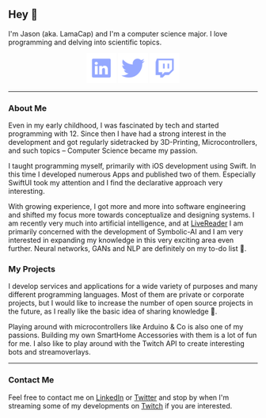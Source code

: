 ## Hey 👋

I'm Jason (aka. LamaCap) and I'm a computer science major. I love programming and delving into scientific topics.

<div align="center">
	<a href="https://www.linkedin.com/in/jason-rietzke"><img alt="LinkedIn" src="./icons/LinkedIn.svg" height=60></img></a>
	<a href="https://twitter.com/JasonRietzke"><img alt="Twitter" src="./icons/Twitter.svg" height=60></img></a>
	<a href="https://www.twitch.tv/lamacap"><img alt="Twitch" src="./icons/Twitch.svg" height=60></img></a>
</div>

<hr>

### About Me

Even in my early childhood, I was fascinated by tech and started programming with 12. Since then I have had a strong interest in the development and got regularly sidetracked by 3D-Printing, Microcontrollers, and such topics – Computer Science became my passion.

I taught programming myself, primarily with iOS development using Swift. In this time I developed numerous Apps and published two of them. Especially SwiftUI took my attention and I find the declarative approach very interesting.

With growing experience, I got more and more into software engineering and shifted my focus more towards conceptualize and designing systems. I am recently very much into artificial intelligence, and at [LiveReader](https://github.com/livereader) I am primarily concerned with the development of Symbolic-AI and I am very interested in expanding my knowledge in this very exciting area even further. Neural networks, GANs and NLP are definitely on my to-do list 📝.


### My Projects

I develop services and applications for a wide variety of purposes and many different programming languages. Most of them are private or corporate projects, but I would like to increase the number of open source projects in the future, as I really like the basic idea of sharing knowledge 🙂.

Playing around with microcontrollers like Arduino & Co is also one of my passions. Building my own SmartHome Accessories with them is a lot of fun for me. I also like to play around with the Twitch API to create interesting bots and streamoverlays.

<hr>

### Contact Me

Feel free to contact me on [LinkedIn] or [Twitter] and stop by when I'm streaming some of my developments on [Twitch] if you are interested.


[Twitch]: https://www.twitch.tv/lamacap
[Twitter]: https://twitter.com/JasonRietzke
[LinkedIn]: https://www.linkedin.com/in/jason-rietzke

